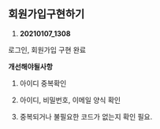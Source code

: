 ## 회원가입구현하기

1) **20210107_1308**

로그인, 회원가입 구현 완료



**개선해야될사항**

1) 아이디 중복확인

2) 아이디, 비밀번호, 이메일 양식 확인

3) 중복되거나 불필요한 코드가 없는지 확인 필요.